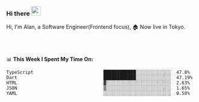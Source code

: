 ### Hi there <img src="https://media.giphy.com/media/hvRJCLFzcasrR4ia7z/giphy.gif" width="25px">

<!-- ![visitors](https://visitor-badge.glitch.me/badge?page_id=dislfyer.dislfyer) -->

Hi, I'm Alan, a Software Engineer(Frontend focus), 🏠 Now live in Tokyo.

<br/>
<br/>

📊 **This Week I Spent My Time On:**


<!--START_SECTION:waka-->

```text
TypeScript                          ████████████░░░░░░░░░░░░░  47.8%
Dart                                ████████████░░░░░░░░░░░░░  47.19%
HTML                                ▓░░░░░░░░░░░░░░░░░░░░░░░░  2.63%
JSON                                ▒░░░░░░░░░░░░░░░░░░░░░░░░  1.65%
YAML                                ░░░░░░░░░░░░░░░░░░░░░░░░░  0.58%
```

<!--END_SECTION:waka-->

<!--
**About Me:**
 -->
